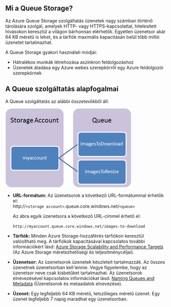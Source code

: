## <a name="what-is-queue-storage"></a>Mi a Queue Storage?
Az Azure Queue Storage szolgáltatás üzenetek nagy számban történő tárolására szolgál, amelyek HTTP- vagy HTTPS-kapcsolattal, hitelesített hívásokon keresztül a világon bárhonnan elérhetők. Egyetlen üzenetsor akár 64 KB méretű is lehet, és a tárfiók maximális kapacitásán belül több millió üzenetet tartalmazhat.

A Queue Storage gyakori használati módjai:

* Hátralékos munkák létrehozása aszinkron feldolgozáshoz
* Üzenetek átadása egy Azure webes szerepkörről egy Azure feldolgozói szerepkörnek

## <a name="queue-service-concepts"></a>A Queue szolgáltatás alapfogalmai
A Queue szolgáltatás az alábbi összetevőkből áll:

![Queue1](./media/storage-queue-concepts-include/queue1.png)

* **URL-formátum:** Az üzenetsorok a következő URL-formátummal érhetők el:   
    http://`<storage account>`.queue.core.windows.net/`<queue>` 
  
    Az ábra egyik üzenetsora a következő URL-címmel érhető el:  
  
    `http://myaccount.queue.core.windows.net/images-to-download`

* **Tárfiók:** Minden Azure Storage-hozzáférés tárfiókon keresztül valósítható meg. A tárfiókok kapacitásával kapcsolatos további információkért lásd: [Azure Storage Scalability and Performance Targets](../articles/storage/storage-scalability-targets.md) (Az Azure Storage méretezhetőségi és teljesítménycéljai).
* **Üzenetsor:** Az üzenetsorok üzenetek készleteit tartalmazzák. Az összes üzenetnek üzenetsorban kell lennie. Vegye figyelembe, hogy az üzenetsor neve csak kisbetűket tartalmazhat. Az üzenetsorok elnevezésével kapcsolatos információkat lásd: [Naming Queues and Metadata](https://msdn.microsoft.com/library/azure/dd179349.aspx) (Üzenetsorok és metaadatok elnevezése).
* **Üzenet:** Egy legfeljebb 64 KB méretű, tetszőleges méretű üzenet. Egy üzenet legfeljebb 7 napig maradhat egy üzenetsorban.



<!--HONumber=Nov16_HO4-->


